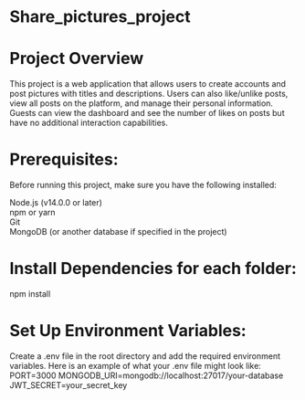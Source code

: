 # Share_pictures_project

# Project Overview
This project is a web application that allows users to create accounts and post pictures with titles and descriptions. Users can also like/unlike posts, view all posts on the platform, and manage their personal information. Guests can view the dashboard and see the number of likes on posts but have no additional interaction capabilities.

# Prerequisites:
Before running this project, make sure you have the following installed:

Node.js (v14.0.0 or later)<br>
npm or yarn<br>
Git<br>
MongoDB (or another database if specified in the project)
# Install Dependencies for each folder:
npm install
# Set Up Environment Variables:
Create a .env file in the root directory and add the required environment variables. Here is an example of what your .env file might look like:
   PORT=3000
   MONGODB_URI=mongodb://localhost:27017/your-database
   JWT_SECRET=your_secret_key

